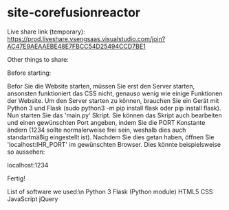 # site-corefusionreactor
Live share link (temporary):
https://prod.liveshare.vsengsaas.visualstudio.com/join?AC47E9AEAAEBE48E7FBCC54D25494CCD7BE1

Other things to share:


Before starting:

Befor Sie die Website starten, müssen Sie erst den Server starten, ansonsten funktioniert das
CSS nicht, genauso wenig wie einige Funktionen der Website. Um den Server starten zu können,
brauchen Sie ein Gerät mit Python 3 und Flask (sudo python3 -m pip install flask oder pip install flask). Nun starten Sie
das 'main.py' Skript. Sie können das Skript auch bearbeiten und einen gewünschten Port angeben, indem Sie die
PORT Konstante ändern (1234 sollte normalerweise frei sein, weshalb dies auch standartmäßig eingestellt ist).
Nachdem Sie dies getan haben, öffnen Sie 'localhost:IHR_PORT' im gewünschten Browser. Dies könnte beispielsweise so aussehen:

localhost:1234

Fertig!


List of software we used:\n
Python 3
Flask (Python module)
HTML5
CSS
JavaScript
jQuery
